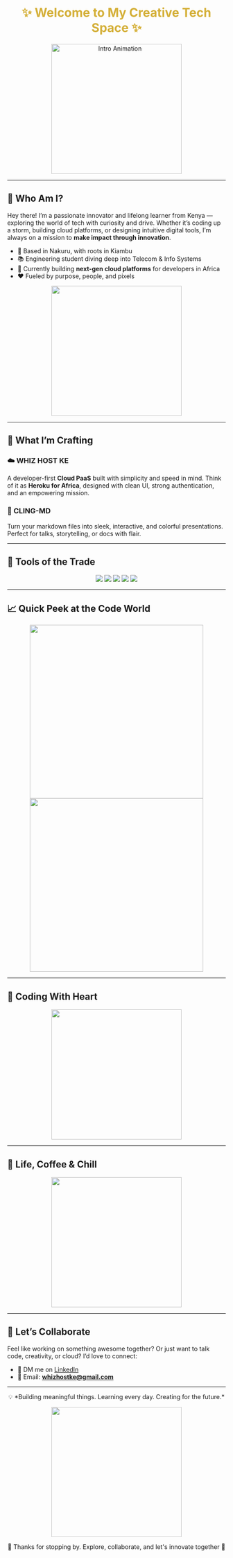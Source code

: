 <h1 align="center" style="color: #D4AF37;">✨ Welcome to My Creative Tech Space ✨</h1>

<p align="center">
  <img src="https://media.giphy.com/media/v1.Y2lkPTc5MGI3NjExMzYxMjhhOGx1bHU2b2hvZmx4NWRyeHZjbzAyYzA4NWhkOGc3bHJ0diZlcD12MV9naWZzX3NlYXJjaCZjdD1n/cLwJ6zsRKyAc2Swzgu/giphy.gif" width="300" alt="Intro Animation" />
</p>

---

## 🌟 Who Am I?

Hey there! I’m a passionate innovator and lifelong learner from Kenya — exploring the world of tech with curiosity and drive. Whether it’s coding up a storm, building cloud platforms, or designing intuitive digital tools, I’m always on a mission to **make impact through innovation**.

- 📍 Based in Nakuru, with roots in Kiambu
- 📚 Engineering student diving deep into Telecom & Info Systems
- 🚀 Currently building **next-gen cloud platforms** for developers in Africa
- ❤️ Fueled by purpose, people, and pixels

<p align="center">
  <img src="https://media.giphy.com/media/v1.Y2lkPTc5MGI3NjExMzYxMjhhOGx1bHU2b2hvZmx4NWRyeHZjbzAyYzA4NWhkOGc3bHJ0diZlcD12MV9naWZzX3NlYXJjaCZjdD1n/3otO6zntMrmhpvaYX6/giphy.gif" width="300" />
</p>

---

## 🔧 What I’m Crafting

### ☁️ WHIZ HOST KE  
A developer-first **Cloud PaaS** built with simplicity and speed in mind. Think of it as **Heroku for Africa**, designed with clean UI, strong authentication, and an empowering mission.

### 📝 CLING-MD  
Turn your markdown files into sleek, interactive, and colorful presentations. Perfect for talks, storytelling, or docs with flair.

---

## 🧰 Tools of the Trade

<p align="center">
  <img src="https://img.shields.io/badge/-Python-FFD43B?style=for-the-badge&logo=python&logoColor=black" />
  <img src="https://img.shields.io/badge/-JavaScript-F7E018?style=for-the-badge&logo=javascript&logoColor=black" />
  <img src="https://img.shields.io/badge/-HTML5-E34F26?style=for-the-badge&logo=html5&logoColor=white" />
  <img src="https://img.shields.io/badge/-CSS3-1572B6?style=for-the-badge&logo=css3&logoColor=white" />
  <img src="https://img.shields.io/badge/-Git-F05032?style=for-the-badge&logo=git&logoColor=white" />
</p>

---

## 📈 Quick Peek at the Code World

<p align="center">
  <img src="https://github-readme-stats.vercel.app/api?username=whizmburu&show_icons=true&theme=gruvbox&hide_border=true" width="400" />
  <img src="https://github-readme-stats.vercel.app/api/top-langs/?username=whizmburu&layout=compact&theme=gruvbox&hide_border=true" width="400" />
</p>

---

## 💞 Coding With Heart

<p align="center">
  <img src="https://media.giphy.com/media/v1.Y2lkPTc5MGI3NjExMzYxMjhhOGx1bHU2b2hvZmx4NWRyeHZjbzAyYzA4NWhkOGc3bHJ0diZlcD12MV9naWZzX3NlYXJjaCZjdD1n/UevalSWg5twQeqpc8Q/giphy.gif" width="300" />
</p>

---

## 🏡 Life, Coffee & Chill

<p align="center">
  <img src="https://media.giphy.com/media/v1.Y2lkPTc5MGI3NjExMzYxMjhhOGx1bHU2b2hvZmx4NWRyeHZjbzAyYzA4NWhkOGc3bHJ0diZlcD12MV9naWZzX3NlYXJjaCZjdD1n/bHSkKRvkRvy5chUBBp/giphy.gif" width="300" />
</p>

---

## 🤝 Let’s Collaborate

Feel like working on something awesome together? Or just want to talk code, creativity, or cloud? I’d love to connect:

- 💬 DM me on [LinkedIn](https://linkedin.com/in/josphat-njuguna)
- 📩 Email: **whizhostke@gmail.com**

---

<p align="center">
  💡 *Building meaningful things. Learning every day. Creating for the future.*  
</p>

<p align="center">
  <img src="https://media.giphy.com/media/3o6ZsWTtItvi9EFgaE/giphy.gif" width="300" />
</p>

<p align="center">
  🌟 Thanks for stopping by. Explore, collaborate, and let's innovate together 🌟
</p>
